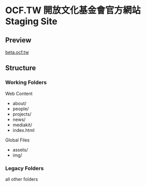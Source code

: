 # OCF.TW 開放文化基金會官方網站 Staging Site

## Preview

[beta.ocf.tw](http://beta.ocf.tw/)

## Structure

### Working Folders

Web Content

- about/
- people/
- projects/
- news/
- mediakit/
- index.html

Global Files

- assets/
- img/

### Legacy Folders

all other folders
